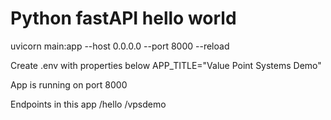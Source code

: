 # Python fastAPI hello world

uvicorn main:app --host 0.0.0.0 --port 8000 --reload

Create .env with properties below
APP_TITLE="Value Point Systems Demo"

App is running on port 8000

Endpoints in this app
/hello
/vpsdemo